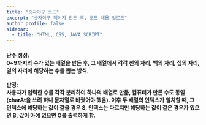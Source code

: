```yaml
---
title: "숫자야구 코드"
excerpt: "숫자야구 페이지 만든 후, 코드 내용 업로드"
author_profile: false
sidebar:
  - title: "HTML, CSS, JAVA SCRIPT"
---
```

<script src="https://gist.github.com/nyj001012/d3b1a5424673e3bc3afda1ecc91c5942.js"></script>
<h4>
난수 생성:<br>
0~9까지의 수가 있는 배열을 만든 후, 그 배열에서 각각 천의 자리, 백의 자리, 십의 자리, 일의 자리에 해당하는 수를 뽑는 방식.<br><br>
판정:<br>
사용자가 입력한 수를 각각 분리하여 하나의 배열로 만듦, 컴퓨터가 만든 수도 동일(charAt을 쓰려 하니 문자열로 바꿨어야 했음).
이후 두 배열의 인덱스가 일치할 때, 그 인덱스에 해당하는 값이 같을 경우 S, 인덱스는 다르지만 해당하는 값이 같은 경우가 있으면 B, 값이 아예 없으면 O를
출력하게 함.
</h4>
